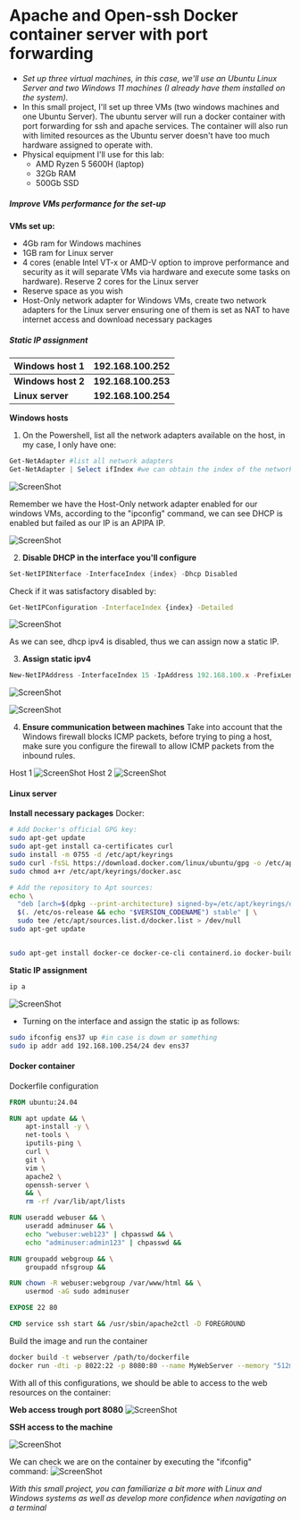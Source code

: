 # Apache and Open-ssh Docker container server with port forwarding

-  *Set up three virtual machines, in this case, we'll use an Ubuntu Linux Server and two Windows 11 machines (I already have them installed on the system).*
- In this small project, I'll set up three VMs (two windows machines and one Ubuntu Server). The ubuntu server will run a docker container with port forwarding for ssh and apache services. The container will also run with limited resources as the Ubuntu server doesn't have too much hardware assigned to operate with.
- Physical equipment I'll use for this lab:
	- AMD Ryzen 5 5600H (laptop)
	- 32Gb RAM
	- 500Gb SSD

##### Improve VMs performance for the set-up
**VMs set up:**
- 4Gb ram for Windows machines
- 1GB ram for Linux server
- 4 cores (enable Intel VT-x or AMD-V option to improve performance and security as it will separate VMs via hardware and execute some tasks on hardware). Reserve 2 cores for the Linux server
- Reserve space as you wish
- Host-Only network adapter for Windows VMs, create two network adapters for the Linux server ensuring one of them is set as NAT to have internet access and download necessary packages 


##### Static IP assignment

| Windows host 1     | 192.168.100.252     |
| ------------------ | ------------------- |
| **Windows host 2** | **192.168.100.253** |
| **Linux server**   | **192.168.100.254** |

**Windows hosts**
1. On the Powershell, list all the network adapters available on the host, in my case, I only have one:
```powershell
Get-NetAdapter #list all network adapters
Get-NetAdapter | Select ifIndex #we can obtain the index of the network adapter we'll configure
```
	
![ScreenShot](https://github.com/AElX01/Sysadmin-projects/blob/9012e79878a1c3a9e72abc628777230001ac0ea0/Images/Pasted%20image%2020240517151825.png)

Remember we have the Host-Only network adapter enabled for our windows VMs, according to the "ipconfig" command, we can see DHCP is enabled but failed as our IP is an APIPA IP.
	
![ScreenShot](https://github.com/AElX01/Sysadmin-projects/blob/9012e79878a1c3a9e72abc628777230001ac0ea0/Images/Pasted%20image%2020240517152049.png)


2. **Disable DHCP in the interface you'll configure**
```powershell
Set-NetIPINterface -InterfaceIndex {index} -Dhcp Disabled
```
Check if it was satisfactory disabled by:
```bash
Get-NetIPConfiguration -InterfaceIndex {index} -Detailed
```

![ScreenShot](https://github.com/AElX01/Sysadmin-projects/blob/9012e79878a1c3a9e72abc628777230001ac0ea0/Images/Pasted%20image%2020240517153641.png)

As we can see, dhcp ipv4 is disabled, thus we can assign now a static IP.


3. **Assign static ipv4**
```powershell
New-NetIPAddress -InterfaceIndex 15 -IpAddress 192.168.100.x -PrefixLength 24
```

![ScreenShot](https://github.com/AElX01/Sysadmin-projects/blob/9012e79878a1c3a9e72abc628777230001ac0ea0/Images/Pasted%20image%2020240517154327.png)

![ScreenShot](https://github.com/AElX01/Sysadmin-projects/blob/9012e79878a1c3a9e72abc628777230001ac0ea0/Images/Pasted%20image%2020240517155041.png)

4. **Ensure communication between machines**
Take into account that the Windows firewall blocks ICMP packets, before trying to ping a host, make sure you configure the firewall to allow ICMP packets from the inbound rules.


Host 1
![ScreenShot](https://github.com/AElX01/Sysadmin-projects/blob/9012e79878a1c3a9e72abc628777230001ac0ea0/Images/Pasted%20image%2020240517155935.png)
Host 2
![ScreenShot](https://github.com/AElX01/Sysadmin-projects/blob/9012e79878a1c3a9e72abc628777230001ac0ea0/Images/Pasted%20image%2020240517160004.png)


#### Linux server

**Install necessary packages**
Docker:
```bash
# Add Docker's official GPG key:
sudo apt-get update
sudo apt-get install ca-certificates curl
sudo install -m 0755 -d /etc/apt/keyrings
sudo curl -fsSL https://download.docker.com/linux/ubuntu/gpg -o /etc/apt/keyrings/docker.asc
sudo chmod a+r /etc/apt/keyrings/docker.asc

# Add the repository to Apt sources:
echo \
  "deb [arch=$(dpkg --print-architecture) signed-by=/etc/apt/keyrings/docker.asc] https://download.docker.com/linux/ubuntu \
  $(. /etc/os-release && echo "$VERSION_CODENAME") stable" | \
  sudo tee /etc/apt/sources.list.d/docker.list > /dev/null
sudo apt-get update


sudo apt-get install docker-ce docker-ce-cli containerd.io docker-buildx-plugin docker-compose-plugin
```


**Static IP assignment**
```bash
ip a
```

![ScreenShot](https://github.com/AElX01/Sysadmin-projects/blob/9012e79878a1c3a9e72abc628777230001ac0ea0/Images/Pasted%20image%2020240517160541.png)

- Turning on the interface and assign the static ip as follows:
```bash
sudo ifconfig ens37 up #in case is down or something
sudo ip addr add 192.168.100.254/24 dev ens37
```

#### Docker container

Dockerfile configuration
```dockerfile
FROM ubuntu:24.04

RUN apt update && \
	apt-install -y \
	net-tools \
	iputils-ping \
	curl \
	git \
	vim \
	apache2 \
	openssh-server \
	&& \
	rm -rf /var/lib/apt/lists

RUN useradd webuser && \
	useradd adminuser && \
	echo "webuser:web123" | chpasswd && \
	echo "adminuser:admin123" | chpasswd && 

RUN groupadd webgroup && \
	groupadd nfsgroup &&

RUN chown -R webuser:webgroup /var/www/html && \
	usermod -aG sudo adminuser

EXPOSE 22 80

CMD service ssh start && /usr/sbin/apache2ctl -D FOREGROUND
```


Build the image and run the container
```bash
docker build -t webserver /path/to/dockerfile
docker run -dti -p 8022:22 -p 8080:80 --name MyWebServer --memory "512m" --cpus="1" webserver #create docker container with port forwarding for http and ssh services, we also limit resources for the container
```


With all of this configurations, we should be able to access to the web resources on the container:

**Web access trough port 8080**
![ScreenShot](https://github.com/AElX01/Sysadmin-projects/blob/9012e79878a1c3a9e72abc628777230001ac0ea0/Images/Pasted%20image%2020240518151941.png)

**SSH access to the machine**

![ScreenShot](https://github.com/AElX01/Sysadmin-projects/blob/9012e79878a1c3a9e72abc628777230001ac0ea0/Images/Pasted%20image%2020240518152119.png)

We can check we are on the container by executing the "ifconfig" command:
![ScreenShot](https://github.com/AElX01/Sysadmin-projects/blob/9012e79878a1c3a9e72abc628777230001ac0ea0/Images/Pasted%20image%2020240518152201.png)

*With this small project, you can familiarize a bit more with Linux and Windows systems as well as develop more confidence when navigating on a terminal*

